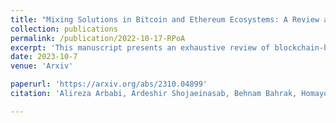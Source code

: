 ```yaml
---
title: "Mixing Solutions in Bitcoin and Ethereum Ecosystems: A Review and Tutorial"
collection: publications
permalink: /publication/2022-10-17-RPoA
excerpt: 'This manuscript presents an exhaustive review of blockchain-based mixing services, aiming to fill the existing gap between academic innovations and real-world implementations. Starting with an identification of the core functionalities and techniques employed by mixing services, the paper delves into detailed explanations of these operational mechanisms. It further outlines an evaluation framework tailored for a rigorous assessment, highlighting the key vulnerabilities and strengths of various solutions. In addition, the study identifies potential attack vectors that compromise these services. The paper explores the dual nature of mixing services, while they contribute to the preservation of privacy, a cornerstone of blockchain technologies, they can also facilitate illicit activities. By addressing key research questions, this study not only offers a comprehensive overview of the current state of mixing services but also sets the stage for future academic discourse in this evolving field.'
date: 2023-10-7
venue: 'Arxiv'

paperurl: 'https://arxiv.org/abs/2310.04899'
citation: 'Alireza Arbabi, Ardeshir Shojaeinasab, Behnam Bahrak, Homayoun Najjaran (2023). &quot;Mixing Solutions in Bitcoin and Ethereum Ecosystems: A Review and Tutorial; <i>Arxiv</i>.'

---
```


